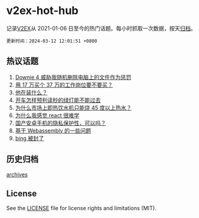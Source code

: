 # v2ex-hot-hub

 记录[V2EX](https://www.v2ex.com/)从 2021-01-06 日至今的热门话题。每小时抓取一次数据，按天[归档](archives)。

`更新时间：2024-03-12 12:01:51 +0800`

## 热议话题

1. [Downie 4 威胁我随机删除电脑上的文件作为惩罚](https://www.v2ex.com/t/1022505)
1. [用 17 万买个 37 万的工作岗位要不要买？](https://www.v2ex.com/t/1022556)
1. [他在装什么？](https://www.v2ex.com/t/1022660)
1. [开车怎样预判读秒的绿灯能不能过去](https://www.v2ex.com/t/1022690)
1. [为什么市场上即热饮水机只能烧 45 度以上热水？](https://www.v2ex.com/t/1022731)
1. [为什么我感觉 react 很难学](https://www.v2ex.com/t/1022611)
1. [国产安卓手机的隐私保护性，可以吗？](https://www.v2ex.com/t/1022497)
1. [基于 Webassembly 的一些问题](https://www.v2ex.com/t/1022609)
1. [bing 被封了](https://www.v2ex.com/t/1022722)

## 历史归档

[archives](archives)

## License

See the [LICENSE](LICENSE) file for license rights and limitations (MIT).
